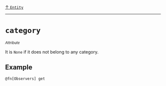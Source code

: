 [&#8593; `Entity`](xmd.py--entity.md)
***

# `category`
<small>*Attribute*</small>  

It is `None` if it does not belong to any category.

## Example


`@fn[Observers] get`

